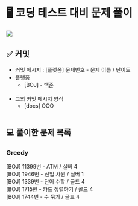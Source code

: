 # 🖥️ 코딩 테스트 대비 문제 풀이

<img src="https://img.shields.io/badge/Java-007396?style=flat&logo=OpenJDK&logoColor=white"/>
<br/>

## ✅ 커밋

- 커밋 메시지 : [플랫폼] 문제번호 - 문제 이름 / 난이도
- 플랫폼
  - [BOJ] - 백준
<br/><br/>
- 그외 커밋 메시지 양식
  - [docs] OOO
<br/><br/>
## 💻 풀이한 문제 목록
### Greedy
[BOJ] 11399번 - ATM / 실버 4 <br/>
[BOJ] 1946번 - 신입 사원 / 실버 1 <br/>
[BOJ] 1339번 - 단어 수학 / 골드 4 <br/>
[BOJ] 1715번 - 카드 정렬하기 / 골드 4 <br/>
[BOJ] 1744번 - 수 묶기 / 골드 4 <br/>
